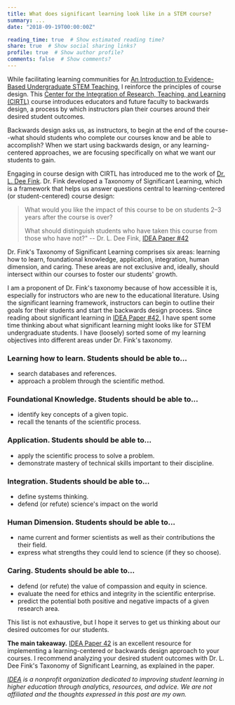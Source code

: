 ```yaml
---
title: What does significant learning look like in a STEM course?
summary: ...
date: "2018-09-19T00:00:00Z"

reading_time: true  # Show estimated reading time?
share: true  # Show social sharing links?
profile: true  # Show author profile?
comments: false  # Show comments?
---
```

While facilitating learning communities for [An Introduction to Evidence-Based Undergraduate STEM Teaching](http://stemteachingcourse.org/), I reinforce the principles of course design. This [Center for the Integration of Research, Teaching, and Learning (CIRTL)](https://www.cirtl.net/) course introduces educators and future faculty to backwards design, a process by which instructors plan their courses around their desired student outcomes.

Backwards design asks us, as instructors, to begin at the end of the course--what should students who complete our courses know and be able to accomplish? When we start using backwards design, or any learning-centered approaches, we are focusing specifically on what we want our students to gain.

Engaging in course design with CIRTL has introduced me to the work of [Dr. L. Dee Fink](http://finkconsulting.info/). Dr. Fink developed a Taxonomy of Significant Learning, which is a framework that helps us answer questions central to learning-centered (or student-centered) course design:

>What would you like the impact of this course to be on students 2–3 years after the course is over?
>
>What should distinguish students who have taken this course from those who have not?"
>-- Dr. L. Dee Fink, [IDEA Paper #42](https://www.ideaedu.org/Portals/0/Uploads/Documents/IDEA%20Papers/IDEA%20Papers/Idea_Paper_42.pdf)

Dr. Fink's Taxonomy of Significant Learning comprises six areas: learning how to learn, foundational knowledge, application, integration, human dimension, and caring. These areas are not exclusive and, ideally, should intersect within our courses to foster our students' growth.

I am a proponent of Dr. Fink's taxonomy because of how accessible it is, especially for instructors who are new to the educational literature. Using the significant learning framework, instructors can begin to outline their goals for their students and start the backwards design process. Since reading about significant learning in [IDEA Paper #42](https://www.ideaedu.org/Portals/0/Uploads/Documents/IDEA%20Papers/IDEA%20Papers/Idea_Paper_42.pdf), I have spent some time thinking about what significant learning might looks like for STEM undergraduate students. I have (loosely) sorted some of my learning objectives into different areas under Dr. Fink's taxonomy.

### Learning how to learn. Students should be able to…
* search databases and references.
* approach a problem through the scientific method.

### Foundational Knowledge. Students should be able to…
* identify key concepts of a given topic.
* recall the tenants of the scientific process.

### Application. Students should be able to…
* apply the scientific process to solve a problem.
* demonstrate mastery of technical skills important to their discipline.

### Integration. Students should be able to…
* define systems thinking.
* defend (or refute) science's impact on the world

### Human Dimension. Students should be able to…
* name current and former scientists as well as their contributions the their field.
* express what strengths they could lend to science (if they so choose).

### Caring. Students should be able to…
* defend (or refute) the value of compassion and equity in science.
* evaluate the need for ethics and integrity in the scientific enterprise.
* predict the potential both positive and negative impacts of a given research area.

This list is not exhaustive, but I hope it serves to get us thinking about our desired outcomes for our students.

**The main takeaway.** [IDEA Paper 42](https://www.ideaedu.org/Portals/0/Uploads/Documents/IDEA%20Papers/IDEA%20Papers/Idea_Paper_42.pdf) is an excellent resource for implementing a learning-centered or backwards design approach to your courses. I recommend analyzing your desired student outcomes with Dr. L. Dee Fink's Taxonomy of Significant Learning, as explained in the paper.

*[IDEA](https://www.ideaedu.org/) is a nonprofit organization dedicated to improving student learning in higher education through analytics, resources, and advice. We are not affiliated and the thoughts expressed in this post are my own.*
